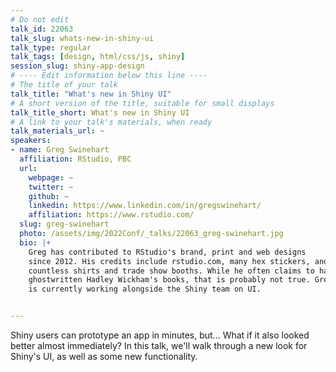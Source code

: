 ```yaml
---
# Do not edit
talk_id: 22063
talk_slug: whats-new-in-shiny-ui
talk_type: regular
talk_tags: [design, html/css/js, shiny]
session_slug: shiny-app-design
# ---- Edit information below this line ----
# The title of your talk
talk_title: "What's new in Shiny UI"
# A short version of the title, suitable for small displays
talk_title_short: What's new in Shiny UI
# A link to your talk's materials, when ready
talk_materials_url: ~
speakers:
- name: Greg Swinehart
  affiliation: RStudio, PBC
  url:
    webpage: ~
    twitter: ~
    github: ~
    linkedin: https://www.linkedin.com/in/gregswinehart/
    affiliation: https://www.rstudio.com/
  slug: greg-swinehart
  photo: /assets/img/2022Conf/_talks/22063_greg-swinehart.jpg
  bio: |+
    Greg has contributed to RStudio's brand, print and web designs
    since 2012. His credits include rstudio.com, many hex stickers, and
    countless shirts and trade show booths. While he often claims to have
    ghostwritten Hadley Wickham's books, that is probably not true. Greg
    is currently working alongside the Shiny team on UI.


---
```


<!-- ABSTRACT ----
Please write abstract below. You may use simple markdown (links, code style, bold, italics)
-->

Shiny users can prototype an app in minutes, but... What if it also looked
better almost immediately? In this talk, we'll walk through a new look for
Shiny's UI, as well as some new functionality.
